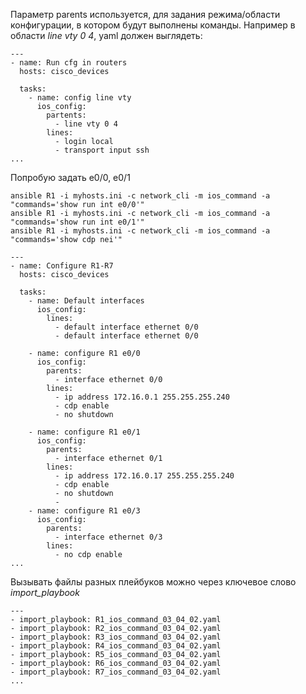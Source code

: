 Параметр parents используется, для задания режима/области конфигурации, в котором будут выполнены команды. Например в области _line vty 0 4_, yaml должен выглядеть:
```
---
- name: Run cfg in routers
  hosts: cisco_devices

  tasks:
    - name: config line vty
      ios_config:
        partents: 
          - line vty 0 4
        lines:
          - login local
          - transport input ssh
...
```
Попробую задать e0/0, e0/1
```
ansible R1 -i myhosts.ini -c network_cli -m ios_command -a "commands='show run int e0/0'"
ansible R1 -i myhosts.ini -c network_cli -m ios_command -a "commands='show run int e0/1'"
ansible R1 -i myhosts.ini -c network_cli -m ios_command -a "commands='show cdp nei'"
```

```
---
- name: Configure R1-R7
  hosts: cisco_devices

  tasks:
    - name: Default interfaces
      ios_config:
        lines:
          - default interface ethernet 0/0
          - default interface ethernet 0/0

	- name: configure R1 e0/0
      ios_config:
        parents:
          - interface ethernet 0/0
        lines:
          - ip address 172.16.0.1 255.255.255.240
          - cdp enable
          - no shutdown

	- name: configure R1 e0/1
      ios_config:
        parents:
          - interface ethernet 0/1
        lines:
          - ip address 172.16.0.17 255.255.255.240
          - cdp enable
          - no shutdown
          - 
	- name: configure R1 e0/3
      ios_config:
        parents:
          - interface ethernet 0/3
        lines:
          - no cdp enable
...
```

Вызывать файлы разных плейбуков можно через ключевое слово _import_playbook_
```
---
- import_playbook: R1_ios_command_03_04_02.yaml
- import_playbook: R2_ios_command_03_04_02.yaml
- import_playbook: R3_ios_command_03_04_02.yaml
- import_playbook: R4_ios_command_03_04_02.yaml
- import_playbook: R5_ios_command_03_04_02.yaml
- import_playbook: R6_ios_command_03_04_02.yaml
- import_playbook: R7_ios_command_03_04_02.yaml
...
```

